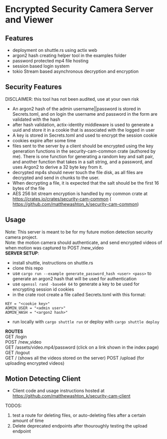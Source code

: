 # Encrypted Security Camera Server and Viewer
## Features
* deployment on shuttle.rs using actix web
* argon2 hash creating helper tool in the examples folder
* password protected mp4 file hosting
* session based login system
* tokio Stream based asynchronous decryption and encryption


## Security Features
DISCLAIMER: this tool has not been audited, use at your own risk
* An argon2 hash of the admin username||password is stored in Secrets.toml, and on login the username and password in the form are validated with the hash
* after hash validation, actix-identity middleware is used to generate a uuid and store it in a cookie that is associated with the logged in user
* A key is stored in Secrets.toml and used to encrypt the session cookie
* cookies expire after some time
* files sent to the server by a client should be encrypted using the key generation functions in the security-cam-common crate (authored by me). There is one function for generating a random key and salt pair, and another function that takes in a salt string, and a password, and uses Argon2 to derive a 32 byte key from it.
* decrypted mp4s should never touch the file disk, as all files are decrypted and send in chunks to the user.
* When decrypting a file, it is expected that the salt should be the first 16 bytes of the file
* AES 256 bit stream encryption is handled by my common crate at https://crates.io/crates/security-cam-common ( https://github.com/matthewashton_k/security-cam-common)

## Usage
Note: This server is meant to be for my future motion detection security camera project.\
Note: the motion camera should authenticate, and send encrypted videos of when motion was captured to POST /new_video\
**SERVER SETUP**:
* install shuttle, instructions on shuttle.rs
* clone this repo
* use ```cargo run --example generate_password_hash <user> <pass>``` to generate an argon2 hash that will be used for authentication
* use ```openssl rand -base64 64``` to generate a key to be used for encrypting session id cookies
* in the crate root create a file called Secrets.toml with this format:
```
KEY = "<cookie key>"
ADMIN_USER = "<admin user>"
ADMIN_HASH = "<argon2 hash>"
```
* run locally with ```cargo shuttle run``` or deploy with ```cargo shuttle deploy```

**ROUTES**\
GET /login\
POST /new_video\
GET /assets/video.mp4/password (click on a link shown in the index page)\
GET /logout \
GET / (shows all the videos stored on the server)
POST /upload (for uploading encrypted videos)

## Motion Detecting Client
* Client code and usage instructions hosted at https://github.com/matthewashton_k/security-cam-client

TODOS:
1. test a route for deleting files, or auto-deleting files after a certain amount of time
2. Delete deprecated endpoints after thouroughly testing the upload endpoint
